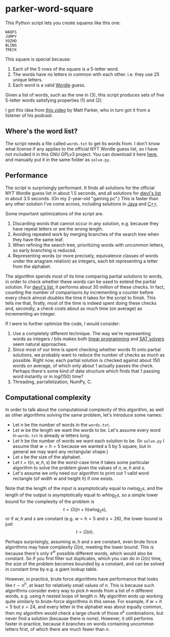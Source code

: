 # parker-word-square

This Python script lets you create squares like this one:
```
WAQFS
JUMPY
VOZHD
BLING
TRECK
```
This square is special because:
1) Each of the 5 rows of the square is a 5-letter word.
2) The words have no letters in common with each other. i.e. they use 25 unique letters.
3) Each word is a valid [Wordle](https://www.nytimes.com/games/wordle/index.html) guess.

Given a list of words, such as the one in (3), this script produces sets of five 5-letter words satisfying properties (1) and (2).

I got this idea from [this video](https://youtu.be/_-AfhLQfb6w) by Matt Parker, who in turn got it from a listener of his podcast.

## Where's the word list?

The script needs a file called `words.txt` to get its words from. I don't know what license if any applies to the official NYT Wordle guess list, so I have not included it in this GNU GPLv3 project. You can download it here [here](https://github.com/tabatkins/wordle-list), and manually put it in the same folder as `solve.py`.

## Performance

The script is surprisingly performant. It finds all solutions for the official NYT Wordle guess list in about 1.5 seconds, and all solutions for [dwyl's list](https://github.com/dwyl/english-words/blob/master/words_alpha.txt) in about 3.5 seconds. (On my 2-year-old "gaming pc".) This is faster than any other solution I've come across, including solutions in [Java](https://github.com/neilcoffey/FunStuff/tree/main/WordleFiveWordFinder) and [C++](https://github.com/spinglass/WordFinder).

Some important optimizations of the script are.
1) Discarding words that cannot occur in any solution, e.g. because they have repeat letters or are the wrong length.
2) Avoiding repeated work by merging branches of the search tree when they have the same leaf.
3) When refining the search tree, prioritizing words with uncommon letters, so early branching is reduced.
4) Representing words (or more precisely, equivalence classes of words under the anagram relation) as integers, each bit representing a letter from the alphabet.

The algorithm spends most of its time comparing partial solutions to words, in order to check whether these words can be used to extend the partial solution. For [dwyl's list](https://github.com/dwyl/english-words/blob/master/words_alpha.txt), it performs about 30 million of these checks. In fact, counting the number of comparisons by incrementing a counter before every check almost *doubles* the time it takes for the script to finish. This tells me that, firstly, most of the time is indeed spent doing these checks and, secondly, a check costs about as much time (on average) as incrementing an integer.

If I were to further optimize the code, I would consider:
1) Use a completely different technique. The way we're representing words as integers / bits makes both [linear programming](https://en.wikipedia.org/wiki/Linear_programming) and [SAT solvers](https://en.wikipedia.org/wiki/SAT_solver) seem natural approaches.
2) Since most of our time is spent checking whether words fit onto partial solutions, we probably want to reduce the number of checks as much as possible. Right now, each partial solution is checked against about 150 words on average, of which only about 1 actually passes the check. Perhaps there's some kind of data structure which finds that 1 passing word instantly or in $log(150)$ time?
3) Threading, parrallelization, NumPy, C.

## Computational complexity

In order to talk about the computational complexity of this algorithm, as well as other algorithms solving the same problem, let's introduce some names:
- Let $n$ be the number of words in the `words.txt`.
- Let $w$ be the length we want the words to be. Let's assume every word in `words.txt` is already $w$ letters long.
- Let $h$ be the number of words we want each solution to be. (In `solve.py` I assume that $w = h = 5$ because we wanted a 5 by 5 square, but in general we may want any rectangular shape.)
- Let $s$ be the size of the alphabet.
- Let $t = t(n, w, h, s)$ be the worst-case time it takes some particular algorithm to solve the problem given the values of $n, w, h$ and $s$. 
- Let's assume we only need our algorithm to print out 1 valid word rectangle (of width $w$ and height $h$) if one exists.

Note that the length of the input is asymptotically equal to $nw\log_2s$, and the length of the output is asymptotically equal to $wh\log_2s$, so a simple lower bound for the complexity of the problem is $$t = \Omega((n+h)w\log_2s),$$ or if $w, h$ and $s$ are constant (e.g. $w=h=5$ and $s=26$), the lower bound is just $$t = \Omega(n).$$

Perhaps surprisingly, assuming $w, h$ and $s$ are constant, even brute force algorithms may have complexity $\Omega(n)$, meeting the lower bound. This is because there's only $s^w$ possible different words, which would also be constant. So if you first filter out duplicates, which you can do in $\Omega(n)$ time, the size of the problem becomes bounded by a constant, and can be solved in constant time by e.g. a giant lookup table.

However, in practice, brute force algorithms have performance that looks like $t \sim n^h$, at least for relatively small values of $n$. This is because such algorithms consider every way to pick $h$ words from a list of $n$ different words, e.g. using $h$ nested loops of length $n$. My algorithm ends up working quite similarly to brute-force algorithms in this sense. For example, if $w = h = 5$ but $s=24,$ and every letter in the alphabet was about equally common, then my algorithm would check a large chunk of those $n^k$ combinations, but never find a solution (because there is none). However, it still performs faster in practice, because it branches on words containing uncommon letters first, of which there are much fewer than $n$.

